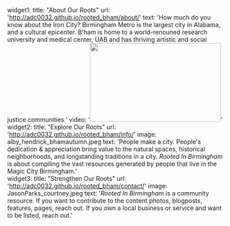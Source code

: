 widget1:
  title: "About Our Roots"
  url: 'http://adc0032.github.io/rooted_bham/about/'
  text: 'How much do you know about the Iron City? Birmingham Metro is the largest city in Alabama, and a cultural epicenter. B'ham is home to a world-renouned research university and medical center, UAB and has thriving artistic and social justice communities.'
  video: '<a href="#" data-reveal-id="videoModal"><img src="http://adc0032.github.io/rooted_bham/images/morrisave_jamie.jpeg" width="302" height="182" alt=""/></a>'
widget2:
  title: "Explore Our Roots"
  url: 'http://adc0032.github.io/rooted_bham/info/'
  image: alby_hendrick_bhamautumn.jpeg
  text: 'People make a city. People's dedication & appreciation bring value to the natural spaces, historical neighborhoods, and longstanding traditions in a city. <em>Rooted In Birmingham</em> is about compiling the vast resources generated by people that live in the Magic City Birmingham.'  
widget3:
  title: "Strengthen Our Roots"
  url: 'http://adc0032.github.io/rooted_bham/contact/'
  image: JasonParks_courtney.jpeg
  text: '<em>Rooted In Birmingham</em> is a community resource. If you want to contribute to the content photos, blogposts, features, pages, reach out. If you own a local business or service and want to be listed, reach out.'
  